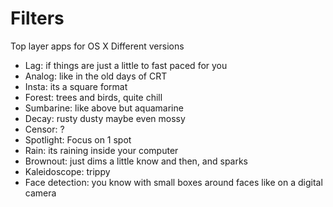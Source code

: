 # Filters

Top layer apps for OS X 
Different versions

- Lag: if things are just a little to fast paced for you
- Analog: like in the old days of CRT
- Insta: its a square format 
- Forest: trees and birds, quite chill
- Sumbarine: like above but aquamarine 
- Decay: rusty dusty maybe even mossy 
- Censor: ?
- Spotlight: Focus on 1 spot 
- Rain: its raining inside your computer 
- Brownout: just dims a little know and then, and sparks 
- Kaleidoscope: trippy
- Face detection: you know with small boxes around faces like on a digital camera
